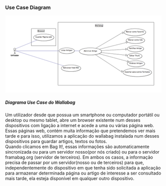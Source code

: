 ### Use Case Diagram 

![Use cases diagram](https://github.com/Joao-up201000385/android-app/blob/master/ESOF-docs/Diagramas/UseCaseDiagram.png)
##### Diagrama Use Case do Wallabag

Um utilizador desde que possua um smartphone ou computador portátil ou desktop ou mesmo tablet, abre um browser existente num desses
dispositivos com ligação a internet e acede a uma ou várias página web. Essas páginas web, contém muita informação que pretendemos
ver mais tarde e para isso, utilizamos a aplicação do wallabag instalada num desses dispositivos para guardar artigos, textos ou fotos.  
Quando clicamos em Bag It!, essas informações são automaticamente sincronizada ou para um servidor nosso(por nós criado) ou para o
servidor framabag.org (servidor de terceiros). Em ambos os casos, a informação precisa de passar por um servidor(nosso ou de terceiros)
para que, independentemente do dispositivo em que tenha sido solicitada a aplicação para armazenar determinada página ou artigo de
interesse a ser consultado mais tarde, ela esteja disponível em qualquer outro dispositivo.
